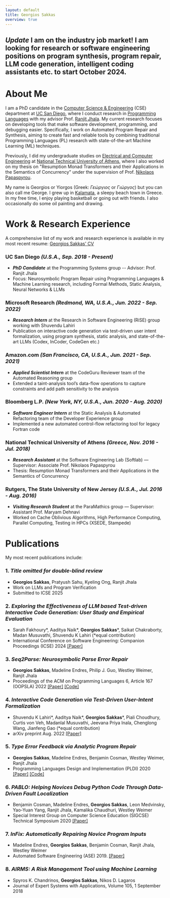 ```yaml
---
layout: default
title: Georgios Sakkas
overview: true
---
```


## _**Update**_ I am on the industry job market! I am looking for research or software engineering positions on program synthesis, program repair, LLM code generation, intelligent coding assistants etc. to start October 2024.

# About Me

I am a PhD candidate in the [Computer Science & Engineering](https://cse.ucsd.edu/) (CSE) department at [UC San Diego](https://ucsd.edu/), where I conduct research in [Programming Languages](https://cseweb.ucsd.edu/groups/progsys/) with my advisor Prof. [Ranjit Jhala](http://ranjitjhala.github.io/). My current research focuses on developing tools that make software development, programming, and debugging easier. Specifically, I work on Automated Program Repair and Synthesis, aiming to create fast and reliable tools by combining traditional Programming Languages (PL) research with state-of-the-art Machine Learning (ML) techniques.

Previously, I did my undergraduate studies on [Electrical and Computer Engineering](https://www.ece.ntua.gr/en) at [National Technical University of Athens](https://www.ntua.gr/en/), where I also worked on my thesis on "Resumption Monad Transformers and their Applications in the Semantics of Concurrency" under the supervision of Prof. [Nikolaos Papaspyrou](http://www.softlab.ntua.gr/~nickie/).

My name is Georgios or Yiorgos (Greek: *Γεώργιος* or *Γιώργος*) but you can also call me George. I grew up in [Kalamata](https://en.wikipedia.org/wiki/Kalamata), a sleepy beach town in Greece. In my free time, I enjoy playing basketball or going out with friends. I also occasionally do some oil painting and drawing.

# Work & Research Experience
A comprehensive list of my work and research experience is available in my most recent resume: [Georgios Sakkas' CV](assets/Georgios_Sakkas_CV.pdf)

### __UC San Diego__ *(U.S.A., Sep. 2018 - Present)*
- *__PhD Candidate__* at the Programming Systems group -- Advisor: Prof. Ranjit Jhala
- Focus: Neurosymbolic Program Repair using Programming Languages & Machine Learning research, including Formal Methods, Static Analysis, Neural Networks & LLMs

### __Microsoft Research__ *(Redmond, WA, U.S.A., Jun. 2022 - Sep. 2022)*
- *__Research Intern__* at the Research in Software Engineering (RiSE) group working with Shuvendu Lahiri
- Publication on interactive code generation via test-driven user intent formalization, using program synthesis, static analysis, and state-of-the-art LLMs (Codex, InCoder, CodeGen etc.)

### __Amazon.com__ *(San Francisco, CA, U.S.A., Jun. 2021 - Sep. 2021)*
- *__Applied Scientist Intern__* at the CodeGuru Reviewer team of the Automated Reasoning group
- Extended a taint-analysis tool’s data-flow operations to capture constraints and add path sensitivity to the analysis

### __Bloomberg L.P.__ *(New York, NY, U.S.A., Jun. 2020 - Aug. 2020)*
- *__Software Engineer Intern__* at the Static Analysis & Automated Refactoring team of the Developer Experience group
- Implemented a new automated control-flow refactoring tool for legacy Fortran code

### __National Technical University of Athens__ *(Greece, Nov. 2016 - Jul. 2018)*
- *__Research Assistant__* at the Software Engineering Lab (Softlab) — Supervisor: Associate Prof. Nikolaos Papaspyrou
- Thesis: Resumption Monad Transformers and their Applications in the Semantics of Concurrency

### __Rutgers, The State University of New Jersey__ *(U.S.A., Jul. 2016 - Aug. 2016)*
- *__Visiting Research Student__* at the ParaMathics group — Supervisor: Assistant Prof. Maryam Dehnavi
- Worked on Cache Oblivious Algorithms, High Performance Computing, Parallel Computing, Testing in HPCs (XSEDE, Stampede)

# Publications
My most recent publications include:

### 1. *__Title omitted for double-blind review__*
- __Georgios Sakkas__, Pratyush Sahu, Kyeling Ong, Ranjit Jhala
- Work on LLMs and Program Verification
- Submitted to ICSE 2025

### 2. *__Exploring the Effectiveness of LLM based Test-driven Interactive Code Generation: User Study and Empirical Evaluation__*
- Sarah Fakhoury\*, Aaditya Naik\*, __Georgios Sakkas__\*, Saikat Chakraborty, Madan Musuvathi, Shuvendu K Lahiri (\*equal contribution)
- International Conference on Software Engineering: Companion Proceedings (ICSE) 2024 [[Paper]](assets/ticoder_icse_2024.pdf)

### 3. *__Seq2Parse: Neurosymbolic Parse Error Repair__*
- __Georgios Sakkas__, Madeline Endres, Philip J. Guo, Westley Weimer, Ranjit Jhala
- Proceedings of the ACM on Programming Languages 6, Article 167 (OOPSLA) 2022 [[Paper]](assets/seq2parse_ooplsa_2022.pdf) [[Code]](https://github.com/gsakkas/seq2parse)

### 4. *__Interactive Code Generation via Test-Driven User-Intent Formalization__*
- Shuvendu K Lahiri\*, Aaditya Naik\*, __Georgios Sakkas__\*, Piali Choudhury, Curtis von Veh, Madanlal Musuvathi, Jeevana Priya Inala, Chenglong Wang, Jianfeng Gao (\*equal contribution)
- arXiv preprint Aug. 2022 [[Paper]](https://arxiv.org/pdf/2208.05950.pdf)

### 5. *__Type Error Feedback via Analytic Program Repair__*
- __Georgios Sakkas__, Madeline Endres, Benjamin Cosman, Westley Weimer, Ranjit Jhala
- Programming Languages Design and Implementation (PLDI) 2020 [[Paper]](assets/rite_pldi_2020.pdf) [[Code]](https://github.com/gsakkas/rite)

### 6. *__PABLO: Helping Novices Debug Python Code Through Data-Driven Fault Localization__*
- Benjamin Cosman, Madeline Endres, __Georgios Sakkas__, Leon Medvinsky, Yao-Yuan Yang, Ranjit Jhala, Kamalika Chaudhuri, Westley Weimer
- Special Interest Group on Computer Science Education (SIGCSE) Technical Symposium 2020 [[Paper]](http://yyyang.me/docs/paper/BC20pablo.pdf)

### 7. *__InFix: Automatically Repairing Novice Program Inputs__*
- Madeline Endres, __Georgios Sakkas__, Benjamin Cosman, Ranjit Jhala, Westley Weimer
- Automated Software Engineering (ASE) 2019. [[Paper]](https://web.eecs.umich.edu/~weimerw/p/weimer-ase2019-infix.pdf)

### 8. *__AIRMS: A Risk Management Tool using Machine Learning__*
- Spyros K. Chandrinos, __Georgios Sakkas__, Nikos D. Lagaros
- Journal of Expert Systems with Applications, Volume 105, 1 September 2018